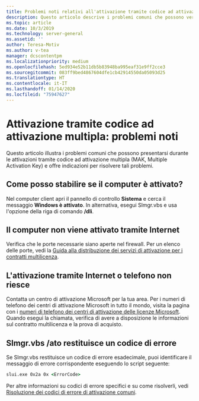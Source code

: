 ```yaml
---
title: Problemi noti relativi all'attivazione tramite codice ad attivazione multipla
description: Questo articolo descrive i problemi comuni che possono verificarsi durante il processo di attivazione tramite codice ad attivazione multipla e fornisce soluzioni e indicazioni
ms.topic: article
ms.date: 10/3/2019
ms.technology: server-general
ms.assetid: ''
author: Teresa-Motiv
ms.author: v-tea
manager: dcscontentpm
ms.localizationpriority: medium
ms.openlocfilehash: 5ed934e52b11db5b83948ba995eaf31e9ff2cce3
ms.sourcegitcommit: 083ff9bed4867604dfe1cb42914550da05093d25
ms.translationtype: HT
ms.contentlocale: it-IT
ms.lasthandoff: 01/14/2020
ms.locfileid: "75947627"
---
```

# <a name="mak-activation-known-issues"></a>Attivazione tramite codice ad attivazione multipla: problemi noti

Questo articolo illustra i problemi comuni che possono presentarsi durante le attivazioni tramite codice ad attivazione multipla (MAK, Multiple Activation Key) e offre indicazioni per risolvere tali problemi.

## <a name="how-can-i-tell-whether-my-computer-is-activated"></a>Come posso stabilire se il computer è attivato?

Nel computer client apri il pannello di controllo **Sistema** e cerca il messaggio **Windows è attivato**. In alternativa, esegui Slmgr.vbs e usa l'opzione della riga di comando **/dli**.

## <a name="the-computer-does-not-activate-over-the-internet"></a>Il computer non viene attivato tramite Internet

Verifica che le porte necessarie siano aperte nel firewall. Per un elenco delle porte, vedi la [Guida alla distribuzione dei servizi di attivazione per i contratti multilicenza](https://go.microsoft.com/fwlink/?linkid=150083).

## <a name="internet-and-telephone-activation-fail"></a>L'attivazione tramite Internet o telefono non riesce

Contatta un centro di attivazione Microsoft per la tua area. Per i numeri di telefono dei centri di attivazione Microsoft in tutto il mondo, visita la pagina con i [numeri di telefono dei centri di attivazione delle licenze Microsoft](https://www.microsoft.com/Licensing/existing-customer/activation-centers). Quando esegui la chiamata, verifica di avere a disposizione le informazioni sul contratto multilicenza e la prova di acquisto.

## <a name="slmgrvbs-ato-returns-an-error-code"></a>Slmgr.vbs /ato restituisce un codice di errore

Se Slmgr.vbs restituisce un codice di errore esadecimale, puoi identificare il messaggio di errore corrispondente eseguendo lo script seguente:

```cmd
slui.exe 0x2a 0x <ErrorCode>
```

Per altre informazioni su codici di errore specifici e su come risolverli, vedi [Risoluzione dei codici di errore di attivazione comuni](activation-error-codes.md).
